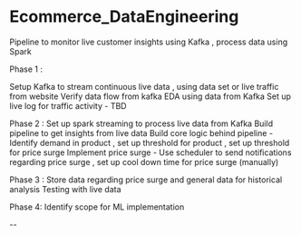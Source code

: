 # Ecommerce_DataEngineering
Pipeline to monitor live customer insights using Kafka , process data using Spark 



Phase 1 :

Setup Kafka to stream continuous live data , using data set or live traffic from website
Verify data flow from kafka 
EDA using data from Kafka
Set up live log for traffic activity - TBD 

Phase 2 :
Set up spark streaming to process live data from Kafka 
Build pipeline to get insights from live data
Build core logic behind pipeline - Identify demand in product , set up threshold for product , set up threshold for price surge 
Implement price surge - Use scheduler to send notifications regarding price surge , set up cool down time for price surge (manually)

Phase 3 :
Store data regarding price surge and general data for historical analysis
Testing with live data 

Phase 4:
Identify scope for ML implementation 

--
